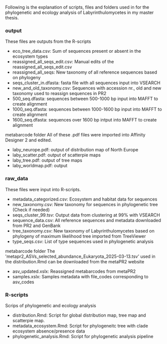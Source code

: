 Following is the explanation of scripts, files and folders used in for the phylogenetic and ecology analysis of Labyrinthulomycetes in my master thesis. 

### output
These files are outputs from the R-scripts
- eco_tree_data.csv: Sum of sequences present or absent in the ecosystem types
- reassigned_all_seqs_edit.csv: Manual edits of the reassigned_all_seqs_edit.csv
- reassigned_all_seqs: New taxonomy of all reference sequences based on phylogeny
- seqs_cluster_in.dfasta: fasta file with all sequences input into VSEARCH
- new_and_old_taxonomy.csv: Sequences with accession nr., old and new taxonomy used to reassign sequences in PR2
- 500_seq.dfasta: sequences between 500-1000 bp input into MAFFT to create alignment
- 1000_seq.dfasta: sequences between 1000-1600 bp input into MAFFT to create alignment
- 1600_seq.dfasta: sequences over 1600 bp intput into MAFFT to create alignment
  
metabarcode folder
All of these .pdf files were imported into Affinity Designer 2 and edited.
- laby_neurope.pdf: output of distribution map of North Europe
- laby_scatter.pdf: output of scatterpie maps
- laby_tree.pdf: output of tree maps
- laby_worldmap.pdf: output

### raw_data
These files were input into R-scripts.
- metadata_categorized.csv: Ecosystem and habitat data for sequences
- new_taxonomy.csv: New taxonomy for sequences in phylogenetic tree (Check if needed)
- seqs_cluster_99.tsv: Output data from clustering at 99% with VSEARCH
- sequence_data.csv: All reference sequences and metadata downloaded from PR2 and GenBank
- tree_taxonomy.csv: New taxonomy of Labyrinthulomycetes based on phylogeny of maximum likelihood tree imported from TreeViewer
- type_seqs.csv: List of type sequences used in phylogenetic analysis
  
metabarcode folder
The 'metapr2_ASVs_selected_abundance_Eukaryota_2025-03-13.tsv' used in the distribution.Rmd can be downloaded from the metaPR2 website
- asv_updated.xslx: Reassigned metabarcodes from metaPR2
- samples.xslx: Samples metadata with file_codes corresponding to asv_codes


### R-scripts
Scrips of phylogenetic and ecology analysis

- distribution.Rmd: Script for global distribution map, tree map and scatterpie map.
- metadata_ecosystem.Rmd: Script for phylogeneitc tree with clade ecosystem absence/presence data
- phylogenetic_analysis.Rmd: Script for phylogenetic analysis pipeline
